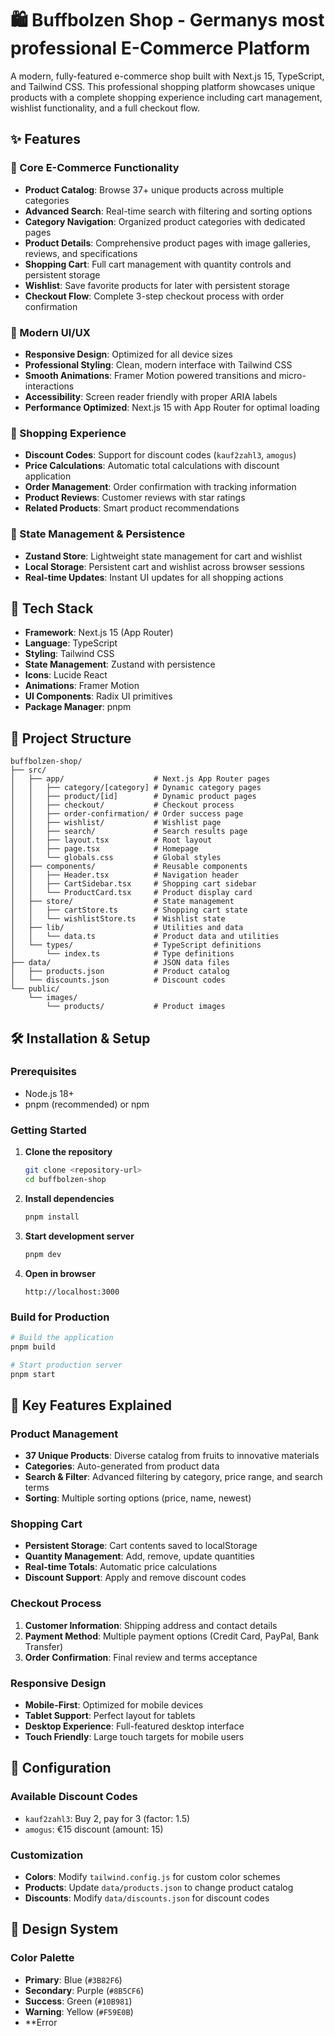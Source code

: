 # 🛍️ Buffbolzen Shop - Germanys most professional E-Commerce Platform

A modern, fully-featured e-commerce shop built with Next.js 15, TypeScript, and Tailwind CSS. This professional shopping platform showcases unique products with a complete shopping experience including cart management, wishlist functionality, and a full checkout flow.

## ✨ Features

### 🏪 Core E-Commerce Functionality

- **Product Catalog**: Browse 37+ unique products across multiple categories
- **Advanced Search**: Real-time search with filtering and sorting options
- **Category Navigation**: Organized product categories with dedicated pages
- **Product Details**: Comprehensive product pages with image galleries, reviews, and specifications
- **Shopping Cart**: Full cart management with quantity controls and persistent storage
- **Wishlist**: Save favorite products for later with persistent storage
- **Checkout Flow**: Complete 3-step checkout process with order confirmation

### 🎨 Modern UI/UX

- **Responsive Design**: Optimized for all device sizes
- **Professional Styling**: Clean, modern interface with Tailwind CSS
- **Smooth Animations**: Framer Motion powered transitions and micro-interactions
- **Accessibility**: Screen reader friendly with proper ARIA labels
- **Performance Optimized**: Next.js 15 with App Router for optimal loading

### 🛒 Shopping Experience

- **Discount Codes**: Support for discount codes (`kauf2zahl3`, `amogus`)
- **Price Calculations**: Automatic total calculations with discount application
- **Order Management**: Order confirmation with tracking information
- **Product Reviews**: Customer reviews with star ratings
- **Related Products**: Smart product recommendations

### 💾 State Management & Persistence

- **Zustand Store**: Lightweight state management for cart and wishlist
- **Local Storage**: Persistent cart and wishlist across browser sessions
- **Real-time Updates**: Instant UI updates for all shopping actions

## 🚀 Tech Stack

- **Framework**: Next.js 15 (App Router)
- **Language**: TypeScript
- **Styling**: Tailwind CSS
- **State Management**: Zustand with persistence
- **Icons**: Lucide React
- **Animations**: Framer Motion
- **UI Components**: Radix UI primitives
- **Package Manager**: pnpm

## 📁 Project Structure

```
buffbolzen-shop/
├── src/
│   ├── app/                    # Next.js App Router pages
│   │   ├── category/[category] # Dynamic category pages
│   │   ├── product/[id]        # Dynamic product pages
│   │   ├── checkout/           # Checkout process
│   │   ├── order-confirmation/ # Order success page
│   │   ├── wishlist/           # Wishlist page
│   │   ├── search/             # Search results page
│   │   ├── layout.tsx          # Root layout
│   │   ├── page.tsx            # Homepage
│   │   └── globals.css         # Global styles
│   ├── components/             # Reusable components
│   │   ├── Header.tsx          # Navigation header
│   │   ├── CartSidebar.tsx     # Shopping cart sidebar
│   │   └── ProductCard.tsx     # Product display card
│   ├── store/                  # State management
│   │   ├── cartStore.ts        # Shopping cart state
│   │   └── wishlistStore.ts    # Wishlist state
│   ├── lib/                    # Utilities and data
│   │   └── data.ts             # Product data and utilities
│   └── types/                  # TypeScript definitions
│       └── index.ts            # Type definitions
├── data/                       # JSON data files
│   ├── products.json           # Product catalog
│   └── discounts.json          # Discount codes
└── public/
    └── images/
        └── products/           # Product images
```

## 🛠️ Installation & Setup

### Prerequisites

- Node.js 18+
- pnpm (recommended) or npm

### Getting Started

1. **Clone the repository**

   ```bash
   git clone <repository-url>
   cd buffbolzen-shop
   ```

2. **Install dependencies**

   ```bash
   pnpm install
   ```

3. **Start development server**

   ```bash
   pnpm dev
   ```

4. **Open in browser**
   ```
   http://localhost:3000
   ```

### Build for Production

```bash
# Build the application
pnpm build

# Start production server
pnpm start
```

## 🎯 Key Features Explained

### Product Management

- **37 Unique Products**: Diverse catalog from fruits to innovative materials
- **Categories**: Auto-generated from product data
- **Search & Filter**: Advanced filtering by category, price range, and search terms
- **Sorting**: Multiple sorting options (price, name, newest)

### Shopping Cart

- **Persistent Storage**: Cart contents saved to localStorage
- **Quantity Management**: Add, remove, update quantities
- **Real-time Totals**: Automatic price calculations
- **Discount Support**: Apply and remove discount codes

### Checkout Process

1. **Customer Information**: Shipping address and contact details
2. **Payment Method**: Multiple payment options (Credit Card, PayPal, Bank Transfer)
3. **Order Confirmation**: Final review and terms acceptance

### Responsive Design

- **Mobile-First**: Optimized for mobile devices
- **Tablet Support**: Perfect layout for tablets
- **Desktop Experience**: Full-featured desktop interface
- **Touch Friendly**: Large touch targets for mobile users

## 🔧 Configuration

### Available Discount Codes

- `kauf2zahl3`: Buy 2, pay for 3 (factor: 1.5)
- `amogus`: €15 discount (amount: 15)

### Customization

- **Colors**: Modify `tailwind.config.js` for custom color schemes
- **Products**: Update `data/products.json` to change product catalog
- **Discounts**: Modify `data/discounts.json` for discount codes

## 🎨 Design System

### Color Palette

- **Primary**: Blue (`#3B82F6`)
- **Secondary**: Purple (`#8B5CF6`)
- **Success**: Green (`#10B981`)
- **Warning**: Yellow (`#F59E0B`)
- \*\*Error

